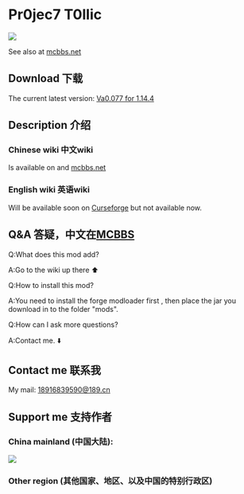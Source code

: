 # Pr0jec7 T0llic

![](https://github.com/dujinhuachinaeddie/Pr0jec7-T0llic/raw/master/222222.png)

See also at [mcbbs.net](https://www.mcbbs.net/forum.php?mod=viewthread&tid=1028078&page=1&extra=#pid17803021)
## Download 下载
The current latest version:
[Va0.077 for 1.14.4](https://github.com/dujinhuachinaeddie/PT1/raw/master/out-hhh/a0.07.jar)

## Description 介绍

### Chinese wiki 中文wiki
 Is available on and [mcbbs.net](https://www.mcbbs.net/forum.php?mod=viewthread&tid=1028078&page=1&extra=#pid17803021)

### English wiki 英语wiki
Will be available soon on [Curseforge](curseforge.com) but not available now.

## Q&A 答疑，中文在[MCBBS](mcbbs.net)

Q:What does this mod add?

A:Go to the wiki up there ⬆️

Q:How to install this mod?

A:You need to install the forge modloader first , then place the jar you download in to the folder "mods".

Q:How can I ask more questions?

A:Contact me. ⬇️

## Contact me 联系我

My mail: 18916839590@189.cn

## Support me 支持作者

### China mainland (中国大陆):
![](https://github.com/dujinhuachinaeddie/Pr0jec7-T0llic/raw/master/afdian-Incimath%20Cal.png)
### Other region (其他国家、地区、以及中国的特别行政区)

